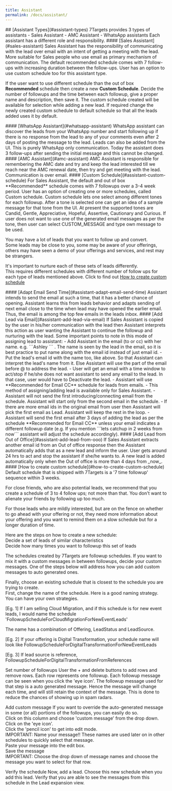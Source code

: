 ```yaml
---
title: Assistant
permalink: /docs/assistant/
---
```


<a name="assistant-types"/>
## [Assistant Types](#assistant-types)
7Targets provides 3 types of assistants
- Sales Assistant 
- AMC Assistant 
- WhatsApp assistants  
Each assistant has a different role and responsibility.  

<a name="sales-assistant"/>
#### [Sales Assistant](#sales-assistant)
Sales Assistant has the responsibility of communicating with the lead over email with an intent of getting a meeting with the lead. More suitable for Sales people who use email as primary mechanism of communication. The default recommended schedule comes with 7 follow-ups with increasing duration between the follow-ups. User has an option to use custom schedule too for this assistant type. 

If the user want to use different schedule than the out of  box **Recommended** schedule then create a new **Custom Schedule**. Decide the number of followups and the time between each followup, give a proper name and description, then save it. The custom schedule created will be available for selection while adding a new lead. If required change the newly created custom schedule to default schedule so that all the leads added uses it by default. 

<a name="whatsapp-assistant"/>
#### [WhatsApp Assistant](#whatsapp-assistant)  
WhatsApp assistant can discover the leads from your WhatsApp number and start following up if there is no response from the lead to any of your comments even after 2 days of posting the message to the lead. Leads can also be added from the UI. This is purely WhatsApp only communication. Today the assistant does 3 follow-ups after sending the initial message and this cannot be changed. 

<a name="amc-assistant"/>
#### [AMC Assistant](#amc-assistant)
AMC Assistant is responsible for remembering the AMC date and try and keep the lead interested till we reach near the AMC renewal date, then try and get meeting with the lead. Communication is over email. 

<a name="assistant-custom-schedule"/>
#### [Custom Schedule](#assistant-custom-schedule)  
For Sales Assistant, the default and out of box **Recommended** schedule comes with 7 followups over a 3-4 week period. User has an option of creating one or more schedules, called Custom schedule. Custom schedule lets one select among different tones for each followup. After a tone is selected one can get an idea of a sample message for that tone from the UI. At present the supported tones are Candid, Gentle, Appreciative, Hopeful, Assertive, Cautionary and Curious. If user does not want to use one of the generated email messages as per the tone, then user can select CUSTOM_MESSAGE and type own message to be used.  

You may have a lot of leads that you want to follow up and convert.  
Some leads may be close to you, some may be aware of your offerings, others may have seen a demo of your offerings and services, and rest may be strangers.  

It's important to nurture each of these sets of leads differently.  
This requires different schedules with different number of follow ups for each type of leads mentioned above. Click to find out [How to create custom schedule](#how-to-create-custom-schedule)  

<a name="assistant-adapt-email-send-time"/>  
#### [Adapt Email Send Time](#assistant-adapt-email-send-time)  
Assistant intends to send the email at such a time, that it has a better chance of opening. Assistant learns this from leads behavior and adapts sending of next email close to the time when lead may have opened the earlier email. Thus, the email is among the top few emails in the leads inbox.

<a name="assistant-add-lead-via-email"/>  
#### [Add Lead via Email](#assistant-add-lead-via-email)
If Sales Assistant is copied by the user in his/her communication with the lead then Assistant interprets this action as user wanting the Assistant to continue the followup and nurturing with the lead. Some important points to note in this mode of assigning lead to assistant:
- Add Assistant in the email (to or cc) with her name. e.g. ```Ashley <ashley@7targets.7ts-e.com>``` . The name is seen by the lead in the email, so it is best practice to put name along with the email id instead of just email id.
- Put the lead's email id with the name too, like above. So that Assistant can interpret the lead's name from it. Else Assistant will use the part of the email before @ to address the lead.
- User will get an email with a time window to act/stop if he/she does not want assistant to send any email to the lead. In that case, user would have to Deactivate the lead.
- Assistant will use **Recommended for Email CC** schedule for leads from emails.
- This method of assigning/adding lead is available only for Sales Assistant.
- Assistant will not send the first introducing/connecting email from the schedule. Assistant will start only from the second email in the schedule.
- If there are more email ids in the original email from user then Assistant will pick the first email as Lead. Assistant will keep the rest in the loop.
- Assistant will send the first email after 3 days of adding the lead as per the schedule **Recommended for Email CC** unless your email indicates a different followup date (e.g. If you mention ```lets catchup in 2 weeks from now``` assistant will adjust the schedule accordingly).

<a name="assistant-add-lead-from-ooo"/>   
#### [Add Lead from Out of Office](#assistant-add-lead-from-ooo)   
If Sales Assistant extracts another email id from an Out of office response then the Assistant automatically adds that as a new lead and inform the user. User gets around 24 hrs to act and stop the assistant if she/he wants to. A new lead is added automatically only when the Out of office is more than 4 days from _now_. 

<a name="how-to-create-custom-schedule"/>  
#### [How to create custom schedule](#how-to-create-custom-schedule)   
Default schedule that is shipped with 7Targets is a '7 time followup' sequence within 3 weeks. 

For close friends, who are also potential leads, we recommend that you create a schedule of 3 to 4 follow ups; not more than that. You don't want to alienate your friends by following up too much. 

For those leads who are mildly interested, but are on the fence on whether to go ahead with your offering or not, they need more information about your offering and you want to remind them on a slow schedule but for a longer duration of time. 

Here are the steps on how to create a new schedule:  
Decide a set of leads of similar characteristics  
Decide how many times you want to followup this set of leads  

The schedules created by 7Targets are followup schedules. If you want to mix it with a custom messages in between followups, decide your custom messages. One of the steps below will address how you can add custom messages to auto generated ones.

Finally, choose an existing schedule that is closest to the schedule you are trying to create.   
First, change the name of the schedule. Here is a good naming strategy. You can have your own strategies.  

[Eg. 1] If I am selling Cloud Migration, and if this schedule is for new event leads, I would name the schedule 
'FollowupScheduleForCloudMigrationForNewEventLeads'

The name has a combination of Offering, LeadStatus and LeadSource. 

[Eg. 2] If your offering is Digital Transformation, your schedule name will look like
FollowupScheduleForDigitalTransformationForNewEventLeads

[Eg. 3] If lead source is reference, 
FollowupScheduleForDigitalTransformationFromReferences

Set number of followups 
User the + and delete buttons to add rows and remove rows. Each row represents one followup. Each followup message can be seen when you click the 'eye icon'. The followup message used for that step is a auto generated message. Hence the message will change each time, and will still retain the context of the message. This is done to reduce the chances of showing up in spam radars. 

Add custom message 
If you want to override the auto-generated message in some (or all) portions of the followups, you can easily do so.   
Click on this column and choose 'custom message' from the drop down.   
Click on the 'eye icon'.   
Click the 'pencil icon' to get into edit mode.   
IMPORTANT: Name your message!! These names are used later on in other schedules to quickly select that message.   
Paste your message into the edit box.   
Save the message  
IMPORTANT: Choose the drop down of message names and choose the message you want to select for that row.   

Verify the schedule
Now, add a lead. Choose this new schedule when you add this lead. Verify that you are able to see the messages from this schedule in the Lead expansion view. 
